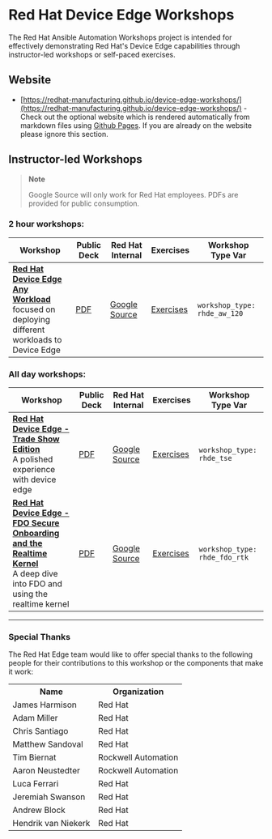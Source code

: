 # Red Hat Device Edge Workshops

The Red Hat Ansible Automation Workshops project is intended for effectively demonstrating Red Hat's Device Edge capabilities through instructor-led workshops or self-paced exercises.

## Website

- [https://redhat-manufacturing.github.io/device-edge-workshops/](https://redhat-manufacturing.github.io/device-edge-workshops/) - Check out the optional website which is rendered automatically from markdown files using [Github Pages](https://pages.github.com/).  If you are already on the website please ignore this section.

## Instructor-led Workshops

>**Note**
>
>Google Source will only work for Red Hat employees.  PDFs are provided for public consumption.

### 2 hour workshops:

| Workshop   | Public Deck | Red Hat Internal  | Exercises  | Workshop Type Var   |
|---|---|---|---|---|
| **[Red Hat Device Edge Any Workload](./exercises/rhde_aw_120)** <br> focused on deploying different workloads to Device Edge  | [PDF](./decks/rhde_aw_120.pdf) | [Google Source](https://docs.google.com/presentation/d/1RZTqdKSXVhbguuidvNMx3fkR77lD4cM41N7S95Xb7HA) | [Exercises](./exercises/rhde_aw_120)  | `workshop_type: rhde_aw_120`

### All day workshops:

| Workshop   | Public Deck | Red Hat Internal  | Exercises  | Workshop Type Var   |
|---|---|---|---|---|
| **[Red Hat Device Edge - Trade Show Edition](./exercises/rhde_tse)** <br> A polished experience with device edge  | [PDF](./decks/rhde_tse.pdf) | [Google Source](https://docs.google.com/presentation/d/1RZTqdKSXVhbguuidvNMx3fkR77lD4cM41N7S95Xb7HA) | [Exercises](./exercises/rhde_tse)  | `workshop_type: rhde_tse`
| **[Red Hat Device Edge - FDO Secure Onboarding and the Realtime Kernel](./exercises/rhde_fdo_rtk)** <br> A deep dive into FDO and using the realtime kernel  | [PDF](./decks/rhde_fdo_rtk.pdf) | [Google Source](https://docs.google.com/presentation/d/1RZTqdKSXVhbguuidvNMx3fkR77lD4cM41N7S95Xb7HA) | [Exercises](./exercises/rhde_fdo_rtk)  | `workshop_type: rhde_fdo_rtk`

---
### Special Thanks

The Red Hat Edge team would like to offer special thanks to the following people for their contributions to this workshop or the components that make it work:

<table>
  <tr>
    <th>Name</th>
    <th>Organization</th>
  </tr>
  <tr>
    <td>James Harmison</td>
    <td>Red Hat</td>
  </tr>
  <tr>
    <td>Adam Miller</td>
    <td>Red Hat</td>
  </tr>
  <tr>
    <td>Chris Santiago</td>
    <td>Red Hat</td>
  </tr>
  <tr>
    <td>Matthew Sandoval</td>
    <td>Red Hat</td>
  </tr>
  <tr>
    <td>Tim Biernat</td>
    <td>Rockwell Automation</td>
  </tr>
  <tr>
    <td>Aaron Neustedter</td>
    <td>Rockwell Automation</td>
  </tr>
  <tr>
    <td>Luca Ferrari</td>
    <td>Red Hat</td>
  </tr>
   <tr>
    <td>Jeremiah Swanson</td>
    <td>Red Hat</td>
  </tr> 
   <tr>
    <td>Andrew Block</td>
    <td>Red Hat</td>
  </tr>
   <tr>
    <td>Hendrik van Niekerk</td>
    <td>Red Hat</td>
  </tr>
</table>
